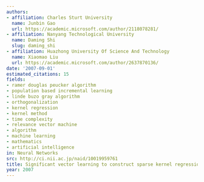 ```yaml
---
authors:
- affiliation: Charles Sturt University
  name: Junbin Gao
  url: https://academic.microsoft.com/author/2118078281/
- affiliation: Nanyang Technological University
  name: Daming Shi
  slug: daming_shi
- affiliation: Huazhong University Of Science And Technology
  name: Xiaomao Liu
  url: https://academic.microsoft.com/author/2637870136/
date: '2007-09-01'
estimated_citations: 15
fields:
- ramer douglas peucker algorithm
- population based incremental learning
- linde buzo gray algorithm
- orthogonalization
- kernel regression
- kernel method
- time complexity
- relevance vector machine
- algorithm
- machine learning
- mathematics
- artificial intelligence
in: Neural Networks
src: http://ci.nii.ac.jp/naid/10019959761
title: Significant vector learning to construct sparse kernel regression models
year: 2007
---
```


